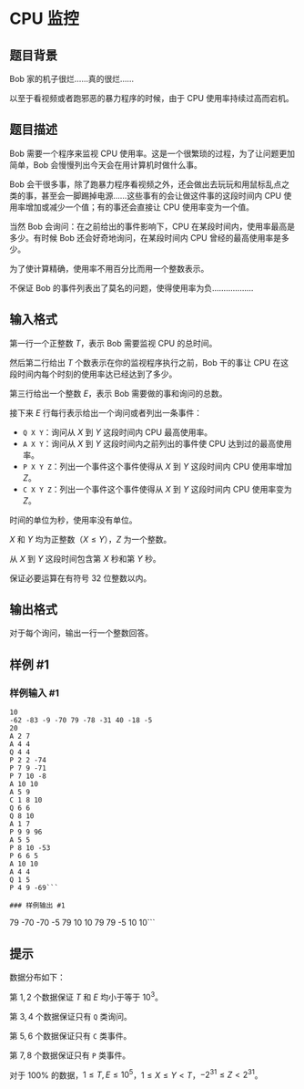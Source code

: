 # CPU 监控

## 题目背景

Bob 家的机子很烂……真的很烂……

以至于看视频或者跑邪恶的暴力程序的时候，由于 CPU 使用率持续过高而宕机。

## 题目描述

Bob 需要一个程序来监视 CPU 使用率。这是一个很繁琐的过程，为了让问题更加简单，Bob 会慢慢列出今天会在用计算机时做什么事。 

Bob 会干很多事，除了跑暴力程序看视频之外，还会做出去玩玩和用鼠标乱点之类的事，甚至会一脚踢掉电源……这些事有的会让做这件事的这段时间内 CPU 使用率增加或减少一个值；有的事还会直接让 CPU 使用率变为一个值。 

当然 Bob 会询问：在之前给出的事件影响下，CPU 在某段时间内，使用率最高是多少。有时候 Bob 还会好奇地询问，在某段时间内 CPU 曾经的最高使用率是多少。 

为了使计算精确，使用率不用百分比而用一个整数表示。 

不保证 Bob 的事件列表出了莫名的问题，使得使用率为负………………

## 输入格式

第一行一个正整数 $T$，表示 Bob 需要监视 CPU 的总时间。 

然后第二行给出 $T$ 个数表示在你的监视程序执行之前，Bob 干的事让 CPU 在这段时间内每个时刻的使用率达已经达到了多少。 

第三行给出一个整数 $E$，表示 Bob 需要做的事和询问的总数。 

接下来 $E$ 行每行表示给出一个询问或者列出一条事件： 

- `Q X Y`：询问从 $X$ 到 $Y$ 这段时间内 CPU 最高使用率。
- `A X Y`：询问从 $X$ 到 $Y$ 这段时间内之前列出的事件使 CPU 达到过的最高使用率。
- `P X Y Z`：列出一个事件这个事件使得从 $X$ 到 $Y$ 这段时间内 CPU 使用率增加 $Z$。
- `C X Y Z`：列出一个事件这个事件使得从 $X$ 到 $Y$ 这段时间内 CPU 使用率变为 $Z$。

时间的单位为秒，使用率没有单位。 

$X$ 和 $Y$ 均为正整数（$X\le Y$），$Z$ 为一个整数。 

从 $X$ 到 $Y$ 这段时间包含第 $X$ 秒和第 $Y$ 秒。 

保证必要运算在有符号 32 位整数以内。

## 输出格式

对于每个询问，输出一行一个整数回答。

## 样例 #1

### 样例输入 #1
```
10
-62 -83 -9 -70 79 -78 -31 40 -18 -5 
20
A 2 7
A 4 4
Q 4 4
P 2 2 -74
P 7 9 -71
P 7 10 -8
A 10 10
A 5 9
C 1 8 10
Q 6 6
Q 8 10
A 1 7
P 9 9 96
A 5 5
P 8 10 -53
P 6 6 5
A 10 10
A 4 4
Q 1 5
P 4 9 -69```

### 样例输出 #1

```
79
-70
-70
-5
79
10
10
79
79
-5
10
10```

## 提示

数据分布如下： 

第 $1,2$ 个数据保证 $T$ 和 $E$ 均小于等于 $10^3$。 

第 $3,4$ 个数据保证只有 `Q` 类询问。

第 $5,6$ 个数据保证只有 `C` 类事件。

第 $7,8$ 个数据保证只有 `P` 类事件。

对于 $100\%$ 的数据，$1\le T,E\le 10^5$，$1\le X\le Y\lt T$，$-2^{31}\leq Z\lt 2^{31}$。
